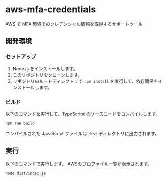 # aws-mfa-credentials
AWS で MFA 環境でのクレデンシャル情報を取得するサポートツール

## 開発環境

### セットアップ
1. Node.js をインストールします。
2. このリポジトリをクローンします。
3. リポジトリのルートディレクトリで `npm install` を実行して、依存関係をインストールします。

### ビルド
以下のコマンドを実行して、TypeScript のソースコードをコンパイルします。
```bash
npm run build
```

コンパイルされた JavaScript ファイルは `dist` ディレクトリに出力されます。

## 実行

以下のコマンドで実行します。
AWSのプロファイル一覧が表示されます。

```bash
node dist/index.js
```